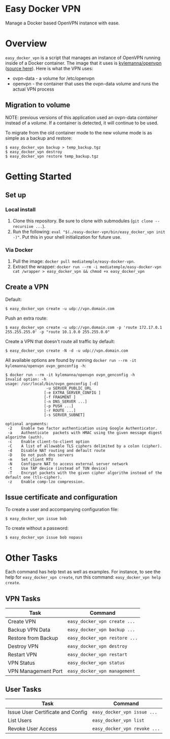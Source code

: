 # Easy Docker VPN

Manage a Docker based OpenVPN instance with ease.

# Overview

`easy_docker_vpn` is a script that manages an instance of OpenVPN running inside of a Docker container.  The image that it uses is [kylemanna/openvpn](https://hub.docker.com/r/kylemanna/openvpn/) ([source here](https://github.com/kylemanna/docker-openvpn)).  Here is what the VPN uses:

* ovpn-data - a volume for /etc/openvpn
* openvpn - the container that uses the ovpn-data volume and runs the actual VPN process

## Migration to volume

NOTE: previous versions of this application used an ovpn-data *container* instead of a *volume*.  If a container is detected, it will continue to be used.

To migrate from the old container mode to the new volume mode is as simple as a backup and restore:

```
$ easy_docker_vpn backup > temp_backup.tgz
$ easy_docker_vpn destroy
$ easy_docker_vpn restore temp_backup.tgz
```

# Getting Started

## Set up

### Local install

1. Clone this repository.  Be sure to clone with submodules (`git clone --recursive ...`).
2. Run the following: `eval "$(./easy-docker-vpn/bin/easy_docker_vpn init -)"`.  Put this in your shell initialization for future use.

### Via Docker

1. Pull the image: `docker pull mediatemple/easy-docker-vpn`.
2. Extract the wrapper: `docker run --rm -i mediatemple/easy-docker-vpn cat /wrapper > easy_docker_vpn && chmod +x easy_docker_vpn`

## Create a VPN

Default:

```
$ easy_docker_vpn create -u udp://vpn.domain.com
```

Push an extra route:

```
$ easy_docker_vpn create -u udp://vpn.domain.com -p 'route 172.17.0.1 255.255.255.0' -p "route 10.1.0.0 255.255.0.0"
```

Create a VPN that doesn't route all traffic by default:

```
$ easy_docker_vpn create -N -d -u udp://vpn.domain.com
```

All available options are found by running `docker run --rm -it kylemanna/openvpn ovpn_genconfig -h`:

```
$ docker run --rm -it kylemanna/openvpn ovpn_genconfig -h
Invalid option: -h
usage: /usr/local/bin/ovpn_genconfig [-d]
                  -u SERVER_PUBLIC_URL
                 [-e EXTRA_SERVER_CONFIG ]
                 [-f FRAGMENT ]
                 [-n DNS_SERVER ...]
                 [-p PUSH ...]
                 [-r ROUTE ...]
                 [-s SERVER_SUBNET]

optional arguments:
 -2    Enable two factor authentication using Google Authenticator.
 -a    Authenticate  packets with HMAC using the given message digest algorithm (auth).
 -c    Enable client-to-client option
 -C    A list of allowable TLS ciphers delimited by a colon (cipher).
 -d    Disable NAT routing and default route
 -D    Do not push dns servers
 -m    Set client MTU
 -N    Configure NAT to access external server network
 -t    Use TAP device (instead of TUN device)
 -T    Encrypt packets with the given cipher algorithm instead of the default one (tls-cipher).
 -z    Enable comp-lzo compression.
```

## Issue certificate and configuration

To create a user and accompanying configuration file:

```
$ easy_docker_vpn issue bob
```

To create without a password:

```
$ easy_docker_vpn issue bob nopass
```

# Other Tasks

Each command has help text as well as examples.  For instance, to see the help for `easy_docker_vpn create`, run this command: `easy_docker_vpn help create`.

## VPN Tasks

| Task | Command |
| --- | --- |
| Create VPN | `easy_docker_vpn create ...` |
| Backup VPN Data | `easy_docker_vpn backup ...` |
| Restore from Backup | `easy_docker_vpn restore ...` |
| Destroy VPN | `easy_docker_vpn destroy` |
| Restart VPN | `easy_docker_vpn restart` |
| VPN Status | `easy_docker_vpn status` |
| VPN Management Port | `easy_docker_vpn management` |

## User Tasks

| Task | Command |
| --- | --- |
| Issue User Certificate and Config | `easy_docker_vpn issue ...` |
| List Users | `easy_docker_vpn list` |
| Revoke User Access | `easy_docker_vpn revoke ...` |
